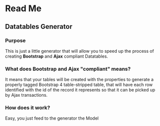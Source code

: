 # Read Me
## Datatables Generator
### Purpose
This is just a little generator that will allow you to speed up the process of creating **Bootstrap** and **Ajax** compliant Datatables.

### What does Bootstrap and Ajax "compliant" means?

It means that your tables will be created with the properties to generate a properly tagged Bootstrap 4 table-stripped table, that will have each row identified with the id of the record it represents so that it can be picked up by Ajax transactions.

### How does it work?
Easy, you just feed to the generator the Model